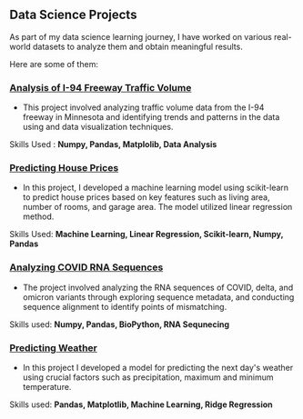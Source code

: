 ## Data Science Projects

As part of my data science learning journey, I have worked on various real-world datasets to analyze them and obtain meaningful results.

Here are some of them:

### [Analysis of I-94 Freeway Traffic Volume](https://github.com/naresha28/DataScience_Projects/blob/main/I94_traffic/I94_traffic_indicators.ipynb) 
- This project involved analyzing traffic volume data from the I-94 freeway in Minnesota and identifying trends and patterns in the data using and data visualization techniques.

Skills Used : **Numpy, Pandas, Matplolib, Data Analysis**

### [Predicting House Prices](https://github.com/naresha28/DataScience_Projects/blob/main/House_Prices/house_prices.ipynb)

- In this project, I developed a machine learning model using scikit-learn to predict house prices based on key features such as living area, number of rooms, and garage area. The model utilized linear regression method.

Skills Used: **Machine Learning, Linear Regression, Scikit-learn, Numpy, Pandas**

### [Analyzing COVID RNA Sequences](https://github.com/naresha28/DataScience_Projects/blob/main/Covid_Analysis/covid_analysis.ipynb)

- The project involved analyzing the RNA sequences of COVID, delta, and omicron variants through exploring sequence metadata, and conducting sequence alignment to identify points of mismatching.

Skills used: **Numpy, Pandas, BioPython, RNA Sequnecing**

### [Predicting Weather](https://github.com/naresha28/DataScience_Projects/tree/main/Predicting_Weather)

- In this project I developed a model for predicting the next day's weather using crucial factors such as precipitation, maximum and minimum temperature.

Skills used: **Pandas, Matplotlib, Machine Learning, Ridge Regression**





